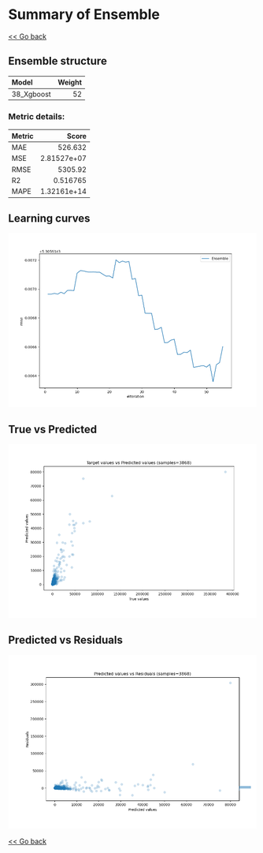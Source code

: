 # Summary of Ensemble

[<< Go back](../README.md)


## Ensemble structure
| Model      |   Weight |
|:-----------|---------:|
| 38_Xgboost |       52 |

### Metric details:
| Metric   |          Score |
|:---------|---------------:|
| MAE      |  526.632       |
| MSE      |    2.81527e+07 |
| RMSE     | 5305.92        |
| R2       |    0.516765    |
| MAPE     |    1.32161e+14 |



## Learning curves
![Learning curves](learning_curves.png)
## True vs Predicted

![True vs Predicted](true_vs_predicted.png)


## Predicted vs Residuals

![Predicted vs Residuals](predicted_vs_residuals.png)



[<< Go back](../README.md)
